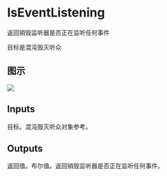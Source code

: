# IsEventListening

返回销毁监听器是否正在监听任何事件

目标是混沌毁灭听众

## 图示

![]($-20221218-18415071.png)

## Inputs

目标。混沌毁灭听众对象参考。  

## Outputs

返回值。布尔值。返回销毁监听器是否正在监听任何事件。
